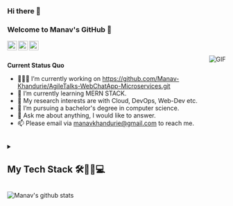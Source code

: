 ### Hi there 👋
### Welcome to Manav's GitHub 👋


<a href="https://www.linkedin.com/in/manav-khandurie/">
  <img align="left" alt="LinkedIn" width="22px" src="https://cdn.jsdelivr.net/npm/simple-icons@3.1.0/icons/linkedin.svg" />
</a>
<a href="manavkhandurie@gmail.com">
  <img align="left" alt="'Gmail" width="22px" src="https://cdn.jsdelivr.net/npm/simple-icons@3.1.0/icons/gmail.svg" />
</a>
<a href="https://leetcode.com/manavkhandurie/">
  <img align="left" alt="LeetCode" width="22px" src="https://cdn.jsdelivr.net/npm/simple-icons@3.1.0/icons/leetcode.svg" />
</a>

<br />
<br />

<!-- Hi, I'm N!no 😉, a programmer 👨🏻‍💻 from China 🇨🇳. I'm an open-source professional and always develop in Python 🐍. Currently, I'm working on [scikit-hep/hist](https://github.com/scikit-hep/hist) and [antvis/G6](https://github.com/antvis/G6). Besides programming, I like delicious food 🥗🥩🌮🍣 and doing sports 🏃⛹️‍♂️🏋🏼‍♂️. -->

  <img align="right" alt="GIF" src="https://media.giphy.com/media/qgQUggAC3Pfv687qPC/giphy.gif" />

**Current Status Quo**

- 👨🏻‍💻 I’m currently working on https://github.com/Manav-Khandurie/AgileTalks-WebChatApp-Microservices.git
- 🌱 I’m currently learning MERN STACK.
- 🤔 My research interests are with Cloud, DevOps, Web-Dev etc.
- 💼 I’m pursuing a bachelor's degree in computer science.
- 💬 Ask me about anything, I would like to answer.
- 📫 Please email via manavkhandurie@gmail.com to reach me.


<br>
<details>
<summary>
  <h2><b>My Tech Stack 🛠️👨‍💻💻</b></h2>
</summary>

<br />

### Cloud ☁
[![My Skills](https://skillicons.dev/icons?i=aws,gcp,azure,firebase,openstack,netlify&perline=50)](https://skillicons.dev)

### DevOps ♾
[![My Skills](https://skillicons.dev/icons?i=git,github,githubactions,docker,kubernetes,jenkins&perline=50)](https://skillicons.dev)

### Databases 🛢️📊🧾
[![My Skills](https://skillicons.dev/icons?i=redis,mysql,mongodb,dynamodb&perline=50)](https://skillicons.dev)

### Backend ⚙️🗄️🔙👨‍💻 
[![My Skills](https://skillicons.dev/icons?i=nodejs,express,nginx,kafka,rabbitmq,postman&perline=50)](https://skillicons.dev)

### Frontend 📱🕸👨‍💻🌐 
[![My Skills](https://skillicons.dev/icons?i=js,html,css,tailwind,bootstrap,react&perline=50)](https://skillicons.dev)

### Prpgramming Languages </>💻 
[![My Skills](https://skillicons.dev/icons?i=java,python,c,cpp,js&perline=50)](https://skillicons.dev)
<br />

</details>

![Manav's github stats](https://github-readme-stats.vercel.app/api?username=Manav-Khandurie&show_icons=true&hide_border=true)








<!--
**Manav-Khandurie/Manav-Khandurie** is a ✨ _special_ ✨ repository because its `README.md` (this file) appears on your GitHub profile.

Here are some ideas to get you started:

- 🔭 I’m currently working on ...
- 🌱 I’m currently learning ...
- 👯 I’m looking to collaborate on ...
- 🤔 I’m looking for help with ...
- 💬 Ask me about ...
- 📫 How to reach me: ...
- 😄 Pronouns: ...
- ⚡ Fun fact: ...
-->
